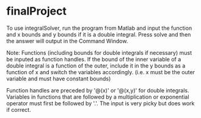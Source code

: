 # finalProject

To use integralSolver, run the program from Matlab and input the function and x bounds and y bounds if it is a double integral. Press solve and then the answer will output in the Command Window.

Note: Functions (including bounds for double integrals if necessary) must be inputed as function handles. If the bound of the inner variable of a double integral is a function of the outer, include it in the y bounds as a function of x and switch the variables accordingly. (i.e. x must be the outer variable and must have constant bounds)

Function handles are preceded by '@(x)' or '@(x,y)' for double integrals. Variables in functions that are followed by a multiplication or exponential operator must first be followed by '.'. The input is very picky but does work if correct.